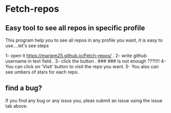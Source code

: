 # Fetch-repos

## Easy tool to see all repos in specific profile

This program help you to see all repos in any profile you want, it is easy to use....let's see steps

1- open it  https://mariem25.github.io/Fetch-repos/ .
2- write github username in text field .
3- click the button .
     ### <now the repos appear>
     ### Is not enough ???!!!!
4- You can click on 'Visit' button to visit the repo you want.
5- You also can see umbers of stars for each repo.
  
  ## find a bug?
  
  If you find any bug or any issus you, pleas submit  an issue using the issue tab above.
